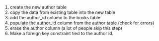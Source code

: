 1. create the new author table
2. copy the data from existing table into the new table
3. add the author_id column to the books table
4. populate the author_id column from the author table (check for errors)
5. erase the author column (a lot of people skip this step)
6. Make a foreign key constraint tied to the author id.
